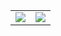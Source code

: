 <table>
    <tr>
        <td>
            <a href="https://github.com/anuraghazra/github-readme-stats">
                <img src="https://github-readme-stats.vercel.app/api?username=haru0101&count_private=true&show_icons=true" />
            </a>
        </td>
        <td>
            <a href="https://github.com/anuraghazra/github-readme-stats">
                <img src="https://github-readme-stats.vercel.app/api/top-langs/?username=haru0101" />
            </a>
        </td>
    </tr>
</table>
<style>
    .statusWrap {
        display: flex;
        flex-wrap: wrap;
        align-items: center;
    }
</style>
